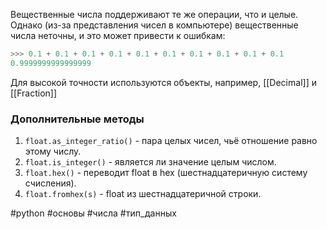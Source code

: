 Вещественные числа поддерживают те же операции, что и целые. Однако (из-за представления чисел в компьютере) вещественные числа неточны, и это может привести к ошибкам:
```py
>>> 0.1 + 0.1 + 0.1 + 0.1 + 0.1 + 0.1 + 0.1 + 0.1 + 0.1 + 0.1
0.9999999999999999
```

Для высокой точности используются объекты, например, [[Decimal]] и [[Fraction]]
### Дополнительные методы
1. `float.as_integer_ratio()` - пара целых чисел, чьё отношение равно этому числу.
2. `float.is_integer()` - является ли значение целым числом.
3. ``float.hex()`` - переводит float в hex (шестнадцатеричную систему счисления).
4. ``float.fromhex(s)`` - float из шестнадцатеричной строки.

#python #основы #числа #тип_данных 